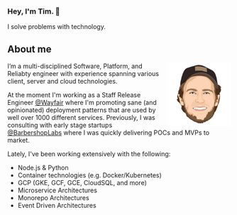 ### Hey, I'm Tim. 👋 

I solve problems with technology. 


## About me

<img alt="Tim Chepeleff"  align="right" src="https://github.com/timchepeleff/timchepeleff/blob/master/5407406.jpeg" width="144">

I’m a multi-disciplined Software, Platform, and Reliabty engineer with experience spanning various client, server and cloud technologies. 

At the moment I'm working as a Staff Release Engineer [@Wayfair](https://tech.wayfair.com/) where I'm promoting sane (and opinionated) deployment patterns that are used by well over 1000 different services. Previously, I was consulting with early stage startups [@BarbershopLabs](http://barbershoplabs.com/) where I was quickly delivering POCs and MVPs to market. 

Lately, I've been working extensively with the following: 


* Node.js & Python
* Container technologies (e.g. Docker/Kubernetes)
* GCP (GKE, GCF, GCE, CloudSQL, and more)
* Microservice Architectures
* Monorepo Architectures
* Event Driven Architectures


<!--
**timchepeleff/timchepeleff** is a ✨ _special_ ✨ repository because its `README.md` (this file) appears on your GitHub profile.

Here are some ideas to get you started:

- 🔭 I’m currently working on ...
- 🌱 I’m currently learning ...
- 👯 I’m looking to collaborate on ...
- 🤔 I’m looking for help with ...
- 💬 Ask me about ...
- 📫 How to reach me: ...
- 😄 Pronouns: ...
- ⚡ Fun fact: ...
-->
